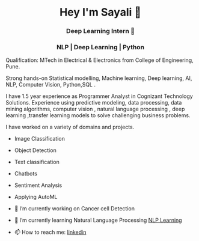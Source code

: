 <h1 align="center">Hey I'm Sayali 👋</h1>
<h3 align="center">Deep Learning Intern 👾</h3>
<h3 align="center">NLP | Deep Learning | Python </h3> 

Qualification: MTech in Electrical & Electronics from College of Engineering, Pune.

Strong hands-on Statistical modelling, Machine learning, Deep learning, AI, NLP, Computer Vision, Python,SQL .

I have 1.5 year experience as Programmer Analyst in Cognizant Technology Solutions. Experience using predictive modeling, data processing, data mining algorithms, computer
vision , natural language processing , deep learning ,transfer learning models to solve challenging business problems.

I have worked on a variety of domains and projects.
- Image Classification
- Object Detection
- Text classification
- Chatbots
- Sentiment Analysis
- Applying AutoML


- 🔭 I’m currently working on Cancer cell Detection
- 🌱 I’m currently learning Natural Language Processing [NLP Learning](https://github.com/say123ali/NLP-Projects)
- 📫 How to reach me: [linkedin](https://www.linkedin.com/in/sayali-salunkhe-a7a021b5/)



